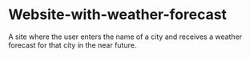 # Website-with-weather-forecast
A site where the user enters the name of a city and receives a weather forecast for that city in the near future.
